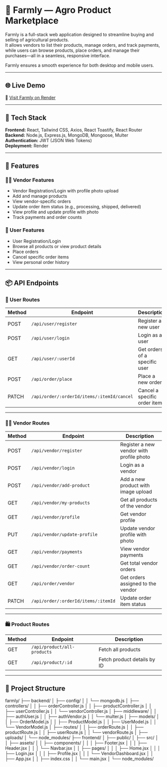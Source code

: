 # 🌾 Farmly — Agro Product Marketplace

Farmly is a full-stack web application designed to streamline buying and selling of agricultural products.  
It allows vendors to list their products, manage orders, and track payments, while users can browse products, place orders, and manage their purchases—all in a seamless, responsive interface.

Farmly ensures a smooth experience for both desktop and mobile users.

---

## 🌐 Live Demo
🔗 [Visit Farmly on Render](https://farmly-frontend.onrender.com/)

---

## 🧰 Tech Stack
**Frontend:** React, Tailwind CSS, Axios, React Toastify, React Router  
**Backend:** Node.js, Express.js, MongoDB, Mongoose, Multer  
**Authentication:** JWT (JSON Web Tokens)  
**Deployment:** Render  

---

## 🔑 Features

### 👨‍🌾 Vendor Features
- Vendor Registration/Login with profile photo upload  
- Add and manage products  
- View vendor-specific orders  
- Update order item status (e.g., processing, shipped, delivered)  
- View profile and update profile with photo  
- Track payments and order counts  

### 🛒 User Features
- User Registration/Login  
- Browse all products or view product details  
- Place orders  
- Cancel specific order items  
- View personal order history  

---

## 📦 API Endpoints

### 👤 User Routes
| Method | Endpoint | Description |
|--------|---------|-------------|
| POST | `/api/user/register` | Register a new user |
| POST | `/api/user/login` | Login as a user |
| GET | `/api/user/:userId` | Get orders of a specific user |
| POST | `/api/order/place` | Place a new order |
| PATCH | `/api/order/:orderId/items/:itemId/cancel` | Cancel a specific order item |

---

### 👨‍🌾 Vendor Routes
| Method | Endpoint | Description |
|--------|---------|-------------|
| POST | `/api/vendor/register` | Register a new vendor with profile photo |
| POST | `/api/vendor/login` | Login as a vendor |
| POST | `/api/vendor/add-product` | Add a new product with image upload |
| GET | `/api/vendor/my-products` | Get all products of the vendor |
| GET | `/api/vendor/profile` | Get vendor profile |
| PUT | `/api/vendor/update-profile` | Update vendor profile with photo |
| GET | `/api/vendor/payments` | View vendor payments |
| GET | `/api/vendor/order-count` | Get total vendor orders |
| GET | `/api/order/vendor` | Get orders assigned to the vendor |
| PATCH | `/api/order/:orderId/items/:itemId` | Update order item status |

---

### 🛍 Product Routes
| Method | Endpoint | Description |
|--------|---------|-------------|
| GET | `/api/product/all-products` | Fetch all products |
| GET | `/api/product/:id` | Fetch product details by ID |

---

## 📁 Project Structure
farmly/
├── backend/
│ ├── config/
│ │ └── mongodb.js
│ ├── controllers/
│ │ ├── orderController.js
│ │ ├── productController.js
│ │ ├── userController.js
│ │ └── vendorController.js
│ ├── middleware/
│ │ ├── authUser.js
│ │ ├── authVendor.js
│ │ └── multer.js
│ ├── models/
│ │ ├── OrderModel.js
│ │ ├── ProductModel.js
│ │ ├── UserModel.js
│ │ └── VendorModel.js
│ ├── routes/
│ │ ├── orderRoute.js
│ │ ├── productRoute.js
│ │ ├── userRoute.js
│ │ └── vendorRoute.js
│ ├── uploads/
│ └── node_modules/
├── frontend/
│ ├── public/
│ ├── src/
│ │ ├── assets/
│ │ ├── components/
│ │ │ ├── Footer.jsx
│ │ │ ├── Header.jsx
│ │ │ └── Navbar.jsx
│ │ ├── pages/
│ │ │ ├── Home.jsx
│ │ │ ├── Login.jsx
│ │ │ ├── Profile.jsx
│ │ │ └── VendorDashboard.jsx
│ │ ├── App.jsx
│ │ ├── index.css
│ │ └── main.jsx
│ └── node_modules/
